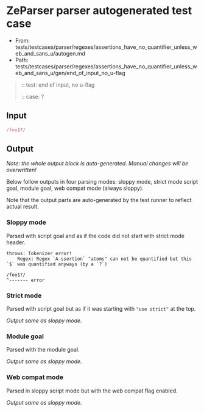 # ZeParser parser autogenerated test case

- From: tests/testcases/parser/regexes/assertions_have_no_quantifier_unless_web_and_sans_u/autogen.md
- Path: tests/testcases/parser/regexes/assertions_have_no_quantifier_unless_web_and_sans_u/gen/end_of_input_no_u-flag

> :: test: end of input, no u-flag
>
> :: case: ?

## Input


`````js
/foo$?/
`````

## Output

_Note: the whole output block is auto-generated. Manual changes will be overwritten!_

Below follow outputs in four parsing modes: sloppy mode, strict mode script goal, module goal, web compat mode (always sloppy).

Note that the output parts are auto-generated by the test runner to reflect actual result.

### Sloppy mode

Parsed with script goal and as if the code did not start with strict mode header.

`````
throws: Tokenizer error!
    Regex: Regex `A-ssertion` "atoms" can not be quantified but this `$` was quantified anyways (by a `?`)

/foo$?/
^------- error
`````

### Strict mode

Parsed with script goal but as if it was starting with `"use strict"` at the top.

_Output same as sloppy mode._

### Module goal

Parsed with the module goal.

_Output same as sloppy mode._

### Web compat mode

Parsed in sloppy script mode but with the web compat flag enabled.

_Output same as sloppy mode._
